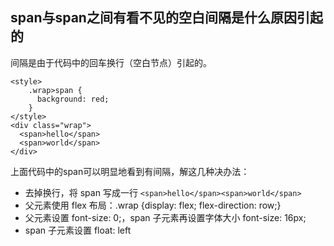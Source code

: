 ## span与span之间有看不见的空白间隔是什么原因引起的

间隔是由于代码中的回车换行（空白节点）引起的。

```
<style>
    .wrap>span {
      background: red;
    }
</style>
<div class="wrap">
  <span>hello</span>
  <span>world</span>
</div>
```

上面代码中的span可以明显地看到有间隔，解这几种决办法：
* 去掉换行，将 span 写成一行 `<span>hello</span><span>world</span>`
* 父元素使用 flex 布局：.wrap {display: flex; flex-direction: row;}
* 父元素设置 font-size: 0;，span 子元素再设置字体大小 font-size: 16px;
* span 子元素设置 float: left